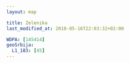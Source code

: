 ```yaml
---
layout: map

title: Zelenika
last_modified_at: 2018-05-16T22:03:32+02:00

WDPA: [145414]
geoSrbija:
  L1_183: [45]
---
```

